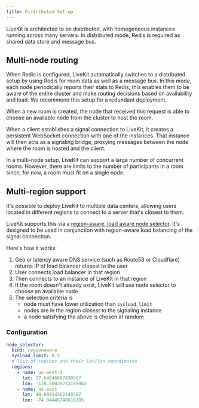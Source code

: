 ```yaml
---
title: Distributed Set-up
---
```


LiveKit is architected to be distributed, with homogeneous instances running across many servers. In distributed mode, Redis is required as shared data store and message bus.

## Multi-node routing

When Redis is configured, LiveKit automatically switches to a distributed setup by using Redis for room data as well as a message bus. In this mode, each node periodically reports their stats to Redis; this enables them to be aware of the entire cluster and make routing decisions based on availability and load. We recommend this setup for a redundant deployment.

When a new room is created, the node that received this request is able to choose an available node from the cluster to host the room.

When a client establishes a signal connection to LiveKit, it creates a persistent WebSocket connection with one of the instances. That instance will then acts as a signaling bridge, proxying messages between the node where the room is hosted and the client.

In a multi-node setup, LiveKit can support a large number of concurrent rooms. However, there are limits to the number of participants in a room since, for now, a room must fit on a single node.

## Multi-region support

It's possible to deploy LiveKit to multiple data centers, allowing users located in different regions to connect to a server that's closest to them.

LiveKit supports this via a [region-aware, load aware node selector](https://github.com/livekit/livekit-server/blob/master/pkg/routing/selector/regionaware.go). It's designed to be used in conjunction with region-aware load balancing of the signal connection.

Here's how it works:

1. Geo or latency aware DNS service (such as Route53 or Cloudflare) returns IP of load balancer closest to the user
2. User connects load balancer in that region
3. Then connects to an instance of LiveKit in that region
4. If the room doesn't already exist, LiveKit will use node selector to choose an available node
5. The selection criteria is
   - node must have lower utilization than `sysload_limit`
   - nodes are in the region closest to the signaling instance
   - a node satisfying the above is chosen at random

### Configuration

```yaml title="config.yaml"
node_selector:
  kind: regionaware
  sysload_limit: 0.5
  # list of regions and their lat/lon coordinates
  regions:
    - name: us-west-2
      lat: 37.64046607830567
      lon: -120.88026233189062
    - name: us-east
      lat: 40.68914362140307
      lon: -74.04445748616385
```
